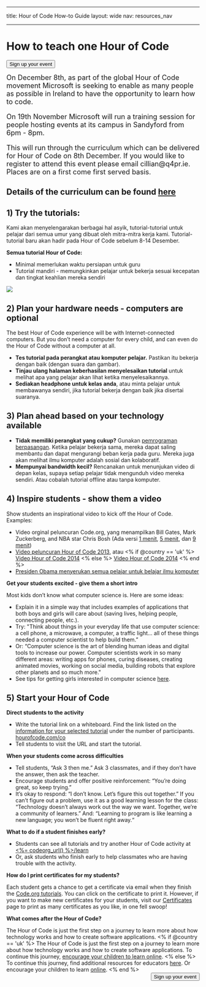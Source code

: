 * * *

title: Hour of Code How-to Guide layout: wide nav: resources_nav

* * *

<div class="row">
  <h1 class="col-sm-6">
    How to teach one Hour of Code
  </h1>
  
  <div class="col-sm-6 button-container centered">
    <a href="<%= hoc_uri('/#join') %>"><button class="signup-button">Sign up your event</button></a>
  </div>
</div>

<font size="4">On December 8th, as part of the global Hour of Code movement Microsoft is seeking to enable as many people as possible in Ireland to have the opportunity to learn how to code.</p> 

<p>
  On 19th November Microsoft will run a training session for people hosting events at its campus in Sandyford from 6pm - 8pm.
</p>

<p>
  This will run through the curriculum which can be delivered for Hour of Code on 8th December. If you would like to register to attend this event please email cillian@q4pr.ie. Places are on a first come first served basis. </font>
</p>

<h2>
  Details of the curriculum can be found <a href="https://www.touchdevelop.com/hourofcode2">here</a>
</h2>

<h2>
  1) Try the tutorials:
</h2>

<p>
  Kami akan menyelengarakan berbagai hal asyik, tutorial-tutorial untuk pelajar dari semua umur yang dibuat oleh mitra-mitra kerja kami. Tutorial-tutorial baru akan hadir pada Hour of Code sebelum 8-14 Desember.
</p>

<p>
  <strong>Semua tutorial Hour of Code:</strong>
</p>

<ul>
  <li>
    Minimal memerlukan waktu persiapan untuk guru
  </li>
  <li>
    Tutorial mandiri - memungkinkan pelajar untuk bekerja sesuai kecepatan dan tingkat keahlian mereka sendiri
  </li>
</ul>

<p>
  <a href="http://<%=codeorg_url() %>/learn"><img src="http://<%= codeorg_url() %>/images/tutorials.png" /></a>
</p>

<h2>
  2) Plan your hardware needs - computers are optional
</h2>

<p>
  The best Hour of Code experience will be with Internet-connected computers. But you don’t need a computer for every child, and can even do the Hour of Code without a computer at all.
</p>

<ul>
  <li>
    <strong>Tes tutorial pada perangkat atau komputer pelajar.</strong> Pastikan itu bekerja dengan baik (dengan suara dan gambar).
  </li>
  <li>
    <strong>Tinjau ulang halaman keberhasilan menyelesaikan tutorial</strong> untuk melihat apa yang pelajar akan lihat ketika menyelesaikannya.
  </li>
  <li>
    <strong>Sediakan headphone untuk kelas anda</strong>, atau minta pelajar untuk membawanya sendiri, jika tutorial bekerja dengan baik jika disertai suaranya.
  </li>
</ul>

<h2>
  3) Plan ahead based on your technology available
</h2>

<ul>
  <li>
    <strong>Tidak memiliki perangkat yang cukup?</strong> Gunakan <a href="http://www.ncwit.org/resources/pair-programming-box-power-collaborative-learning">pemrograman berpasangan</a>. Ketika pelajar bekerja sama, mereka dapat saling membantu dan dapat mengurangi beban kerja pada guru. Mereka juga akan melihat ilmu komputer adalah sosial dan kolaboratif.
  </li>
  <li>
    <strong>Mempunyai bandwidth kecil?</strong> Rencanakan untuk menunjukan video di depan kelas, supaya setiap pelajar tidak mengunduh video mereka sendiri. Atau cobalah tutorial offline atau tanpa komputer.
  </li>
</ul>

<h2>
  4) Inspire students - show them a video
</h2>

<p>
  Show students an inspirational video to kick off the Hour of Code. Examples:
</p>

<ul>
  <li>
    Video orginal peluncuran Code.org, yang menampilkan Bill Gates, Mark Zuckerberg, and NBA star Chris Bosh (Ada versi <a href="https://www.youtube.com/watch?v=qYZF6oIZtfc">1 menit</a>, <a href="https://www.youtube.com/watch?v=nKIu9yen5nc">5 menit</a>, dan <a href="https://www.youtube.com/watch?v=dU1xS07N-FA">9 menit</a>)
  </li>
  <li>
    <a href="https://www.youtube.com/watch?v=FC5FbmsH4fw">Video peluncuran Hour of Code 2013</a>, atau <% if @country == 'uk' %> <a href="https://www.youtube.com/watch?v=96B5-JGA9EQ">Video Hour of Code 2014</a> <% else %> <a href="https://www.youtube.com/watch?v=rH7AjDMz_dc&index=2&list=PLzdnOPI1iJNe1WmdkMG-Ca8cLQpdEAL7Q">Video Hour of Code 2014</a> <% end %>
  </li>
  <li>
    <a href="https://www.youtube.com/watch?v=6XvmhE1J9PY">Presiden Obama menyerukan semua pelajar untuk belajar ilmu komputer</a>
  </li>
</ul>

<p>
  <strong>Get your students excited - give them a short intro</strong>
</p>

<p>
  Most kids don’t know what computer science is. Here are some ideas:
</p>

<ul>
  <li>
    Explain it in a simple way that includes examples of applications that both boys and girls will care about (saving lives, helping people, connecting people, etc.).
  </li>
  <li>
    Try: "Think about things in your everyday life that use computer science: a cell phone, a microwave, a computer, a traffic light… all of these things needed a computer scientist to help build them.”
  </li>
  <li>
    Or: “Computer science is the art of blending human ideas and digital tools to increase our power. Computer scientists work in so many different areas: writing apps for phones, curing diseases, creating animated movies, working on social media, building robots that explore other planets and so much more."
  </li>
  <li>
    See tips for getting girls interested in computer science <a href="http://<%= codeorg_url() %>/girls">here</a>.
  </li>
</ul>

<h2>
  5) Start your Hour of Code
</h2>

<p>
  <strong>Direct students to the activity</strong>
</p>

<ul>
  <li>
    Write the tutorial link on a whiteboard. Find the link listed on the <a href="http://<%= codeorg_url() %>/learn">information for your selected tutorial</a> under the number of participants. <a href="http://hourofcode.com/co">hourofcode.com/co</a>
  </li>
  <li>
    Tell students to visit the URL and start the tutorial.
  </li>
</ul>

<p>
  <strong>When your students come across difficulties</strong>
</p>

<ul>
  <li>
    Tell students, “Ask 3 then me.” Ask 3 classmates, and if they don’t have the answer, then ask the teacher.
  </li>
  <li>
    Encourage students and offer positive reinforcement: “You’re doing great, so keep trying.”
  </li>
  <li>
    It’s okay to respond: “I don’t know. Let’s figure this out together.” If you can’t figure out a problem, use it as a good learning lesson for the class: “Technology doesn’t always work out the way we want. Together, we’re a community of learners.” And: “Learning to program is like learning a new language; you won’t be fluent right away.“
  </li>
</ul>

<p>
  <strong>What to do if a student finishes early?</strong>
</p>

<ul>
  <li>
    Students can see all tutorials and try another Hour of Code activity at <a href="http://<%= codeorg_url() %>/learn"><%= codeorg_url() %>/learn</a>
  </li>
  <li>
    Or, ask students who finish early to help classmates who are having trouble with the activity.
  </li>
</ul>

<p>
  <strong>How do I print certificates for my students?</strong>
</p>

<p>
  Each student gets a chance to get a certificate via email when they finish the <a href="http://studio.code.org">Code.org tutorials</a>. You can click on the certificate to print it. However, if you want to make new certificates for your students, visit our <a href="http://<%= codeorg_url() %>/certificates">Certificates</a> page to print as many certificates as you like, in one fell swoop!
</p>

<p>
  <strong>What comes after the Hour of Code?</strong>
</p>

<p>
  The Hour of Code is just the first step on a journey to learn more about how technology works and how to create software applications. <% if @country == 'uk' %> The Hour of Code is just the first step on a journey to learn more about how technology works and how to create software applications. To continue this journey, <a href="http://uk.code.org/learn/beyond">encourage your children to learn online</a>. <% else %> To continue this journey, find additional resources for educators <a href="http://<%= codeorg_url() %>/educate">here</a>. Or encourage your children to learn <a href="http://<%= codeorg_url() %>/learn/beyond">online</a>. <% end %> <a style="display: block" href="<%= hoc_uri('/#join') %>"><button style="float: right;">Sign up your event</button></a>
</p>